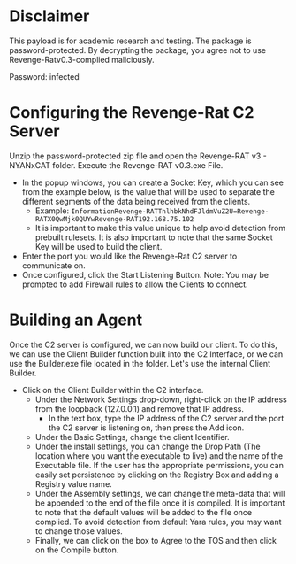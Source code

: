 # Disclaimer
This payload is for academic research and testing. The package is password-protected. By decrypting the package, you agree not to use Revenge-Ratv0.3-complied maliciously.

Password: infected

# Configuring the Revenge-Rat C2 Server
Unzip the password-protected zip file and open the Revenge-RAT v3 - NYANxCAT folder. 
Execute the Revenge-RAT v0.3.exe File.
- In the popup windows, you can create a Socket Key, which you can see from the example below, is the value that will be used to separate the different segments of the data being received from the clients.
  - Example: ``` InformationRevenge-RATTnlhbkNhdFJldmVuZ2U=Revenge-RATX0QwMjk0QUYwRevenge-RAT192.168.75.102 ```
  - It is important to make this value unique to help avoid detection from prebuilt rulesets. It is also important to note that the same Socket Key will be used to build the client.
- Enter the port you would like the Revenge-Rat C2 server to communicate on.
- Once configured, click the Start Listening Button. Note: You may be prompted to add Firewall rules to allow the Clients to connect. 

# Building an Agent
Once the C2 server is configured, we can now build our client. To do this, we can use the Client Builder function built into the C2 Interface, or we can use the Builder.exe file located in the folder. Let's use the internal Client Builder. 
- Click on the Client Builder within the C2 interface.
  - Under the Network Settings drop-down, right-click on the IP address from the loopback (127.0.0.1) and remove that IP address.
    - In the text box, type the IP address of the C2 server and the port the C2 server is listening on, then press the Add icon.
  - Under the Basic Settings, change the client Identifier.
  - Under the install settings, you can change the Drop Path (The location where you want the executable to live) and the name of the Executable file. If the user has the appropriate permissions, you can easily set persistence by clicking on the Registry Box and adding a Registry value name.
  - Under the Assembly settings, we can change the meta-data that will be appended to the end of the file once it is compiled. It is important to note that the default values will be added to the file once complied. To avoid detection from default Yara rules, you may want to change those values.
  - Finally, we can click on the box to Agree to the TOS and then click on the Compile button.
